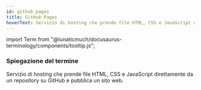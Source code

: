```yaml
---
id: github_pages
title: GitHub Pages
hoverText: Servizio di hosting che prende file HTML, CSS e JavaScript direttamente da un repository su GitHub e pubblica un sito web.
---
```


import Term from "@lunaticmuch/docusaurus-terminology/components/tooltip.js";


### Spiegazione del termine

Servizio di hosting che prende file HTML, CSS e JavaScript direttamente da un <Term popup="Archivio digitale in cui il codice sorgente e altri file di progetto vengono conservati e gestiti." reference="/docs/RTB/Termini/Repository">repository</Term> su <Term popup="Piattaforma per il controllo di versione e la collaborazione che consente di archiviare codice, tracciare modifiche e collaborare su progetti software." reference="/docs/RTB/Termini/GitHub">GitHub</Term> e pubblica un sito web.